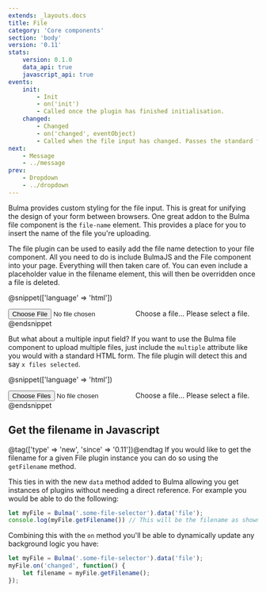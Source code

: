 ```yaml
---
extends: _layouts.docs
title: File
category: 'Core components'
section: 'body'
version: '0.11'
stats:
    version: 0.1.0
    data_api: true
    javascript_api: true
events:
    init:
        - Init
        - on('init')
        - Called once the plugin has finished initialisation.
    changed:
        - Changed
        - on('changed', eventObject)
        - Called when the file input has changed. Passes the standard file event object as an argument.
next:
    - Message
    - ../message
prev:
    - Dropdown
    - ../dropdown
---
```


Bulma provides custom styling for the file input. This is great for unifying the design of your form between browsers. One great addon to the Bulma file component is the `file-name` element. This provides a place for you to insert the name of the file you're uploading.

The file plugin can be used to easily add the file name detection to your file component. All you need to do is include BulmaJS and the File component into your page. Everything will then taken care of. You can even include a placeholder value in the filename element, this will then be overridden once a file is deleted.

@snippet(['language' => 'html'])
<div class="file has-name is-boxed">
    <label class="file-label">
        <input class="file-input" type="file" name="resume">
        <span class="file-cta">
            <span class="file-icon">
                <i class="fa fa-upload"></i>
            </span>
            <span class="file-label">
                Choose a file…
            </span>
        </span>
        <span class="file-name">Please select a file.</span>
    </label>
</div>
@endsnippet

But what about a multiple input field? If you want to use the Bulma file component to upload multiple files, just include the `multiple` attribute like you would with a standard HTML form. The file plugin will detect this and say `x files selected`.

@snippet(['language' => 'html'])
<div class="file has-name is-boxed">
    <label class="file-label">
        <input class="file-input" type="file" name="resume" multiple>
        <span class="file-cta">
            <span class="file-icon">
                <i class="fa fa-upload"></i>
            </span>
            <span class="file-label">
                Choose a file…
            </span>
        </span>
        <span class="file-name">Please select a file.</span>
    </label>
</div>
@endsnippet

## Get the filename in Javascript
@tag(['type' => 'new', 'since' => '0.11'])@endtag
If you would like to get the filename for a given File plugin instance you can do so using the `getFilename` method.

This ties in with the new `data` method added to Bulma allowing you get instances of plugins without needing a direct reference. For example you would be able to do the following:
```javascript
let myFile = Bulma('.some-file-selector').data('file');
console.log(myFile.getFilename()) // This will be the filename as shown within the component
```

Combining this with the `on` method you'll be able to dynamically update any background logic you have:
```javascript
let myFile = Bulma('.some-file-selector').data('file');
myFile.on('changed', function() {
    let filename = myFile.getFilename();
});
```